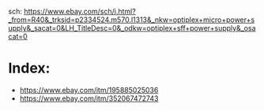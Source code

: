 sch: https://www.ebay.com/sch/i.html?_from=R40&_trksid=p2334524.m570.l1313&_nkw=optiplex+micro+power+supply&_sacat=0&LH_TitleDesc=0&_odkw=optiplex+sff+power+supply&_osacat=0

# Index:
- https://www.ebay.com/itm/195885025036
- https://www.ebay.com/itm/352067472743
